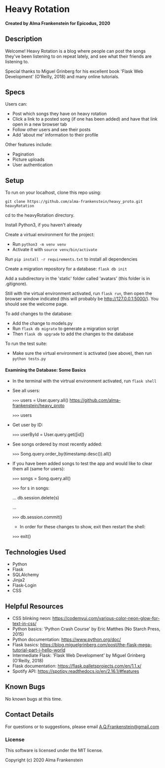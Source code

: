 # Heavy Rotation

#### Created by Alma Frankenstein for Epicodus, 2020

## Description
Welcome! Heavy Rotation is a blog where people can post the songs they've been listening to on repeat lately, and see what their friends are listening to.

Special thanks to Miguel Grinberg for his excellent book 'Flask Web Development' (O'Reilly, 2018) and many online tutorials.

## Specs
Users can:
* Post which songs they have on heavy rotation
* Click a link to a posted song (if one has been added) and have that link open in a new browser tab
* Follow other users and see their posts
* Add 'about me' information to their profile

Other features include:
* Pagination
* Picture uploads
* User authentication

## Setup

To run on your localhost, clone this repo using:

```git clone https://github.com/alma-frankenstein/heavy_proto.git heavyRotation```

cd to the heavyRotation directory.

Install Python3, if you haven't already

Create a virtual environment for the project:
* Run ```python3 -m venv venv```
* Activate it with ```source venv/bin/activate```

Run ```pip install -r requirements.txt``` to install all dependencies

Create a migration repository for a database: ```flask db init```

Add a subdirectory in the 'static' folder called 'avatars' (this folder is in .gitignore).

Still with the virtual environment activated, run ```flask run```, then open the browser window indicated
(this will probably be http://127.0.0.1:5000/). You should see the welcome page.

To add changes to the database:
* Add the change to models.py
* Run ```flask db migrate``` to generate a migration script
* Then ```flask db upgrade``` to add the changes to the database

To run the test suite:
* Make sure the virtual environment is activated (see above), then run ```python tests.py```

#### Examining the Database: Some Basics
* In the terminal with the virtrual environment activated, run ```flask shell```
* See all users:

  `>>>` users = User.query.all() https://github.com/alma-frankenstein/heavy_proto
  
  `>>>` users

* Get user by ID:

  `>>>` userById = User.query.get([id])

* See songs ordered by most recently added:
  
  `>>>` Song.query.order_by(timestamp.desc()).all()

* If you have been added songs to test the app and would like to clear them all (same for users):
  
  `>>>` songs = Song.query.all()
  
  `>>>` for s in songs:

  ...     db.session.delete(s)

  ... 

  `>>>` db.session.commit()

  * In order for these changes to show, exit then restart the shell:

  `>>>` exit()

## Technologies Used

* Python
* Flask
* SQLAlchemy
* Jinja2
* Flask-Login
* CSS

## Helpful Resources
* CSS blinking neon:
    https://codemyui.com/various-color-neon-glow-for-text-in-css/
* Python basics:
    'Python Crash Course' by Eric Matthes (No Starch Press, 2015)
* Python documentation:
    https://www.python.org/doc/
* Flask basics:
    https://blog.miguelgrinberg.com/post/the-flask-mega-tutorial-part-i-hello-world
* Intermediate Flask:
    'Flask Web Development' by Miguel Grinberg (O'Reilly, 2018)
* Flask documentation:
    https://flask.palletsprojects.com/en/1.1.x/
* Spotify API:
    https://spotipy.readthedocs.io/en/2.16.1/#features

## Known Bugs

No known bugs at this time.

## Contact Details

For questions or to suggestions, please email A.Q.Frankenstein@gmail.com

### License

This software is licensed under the MIT license.

Copyright (c) 2020 Alma Frankenstein

